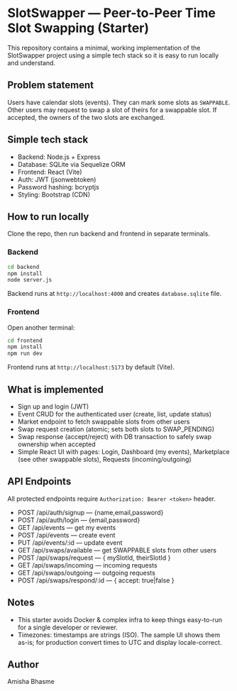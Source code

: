 # SlotSwapper — Peer-to-Peer Time Slot Swapping (Starter)

This repository contains a minimal, working implementation of the SlotSwapper project using a simple tech stack so it is easy to run locally and understand.

## Problem statement
Users have calendar slots (events). They can mark some slots as `SWAPPABLE`. Other users may request to swap a slot of theirs for a swappable slot. If accepted, the owners of the two slots are exchanged.

## Simple tech stack
- Backend: Node.js + Express
- Database: SQLite via Sequelize ORM
- Frontend: React (Vite)
- Auth: JWT (jsonwebtoken)
- Password hashing: bcryptjs
- Styling: Bootstrap (CDN)

## How to run locally

Clone the repo, then run backend and frontend in separate terminals.

### Backend
```bash
cd backend
npm install
node server.js
```
Backend runs at `http://localhost:4000` and creates `database.sqlite` file.

### Frontend
Open another terminal:
```bash
cd frontend
npm install
npm run dev
```
Frontend runs at `http://localhost:5173` by default (Vite).

## What is implemented
- Sign up and login (JWT)
- Event CRUD for the authenticated user (create, list, update status)
- Market endpoint to fetch swappable slots from other users
- Swap request creation (atomic; sets both slots to SWAP_PENDING)
- Swap response (accept/reject) with DB transaction to safely swap ownership when accepted
- Simple React UI with pages: Login, Dashboard (my events), Marketplace (see other swappable slots), Requests (incoming/outgoing)

## API Endpoints
All protected endpoints require `Authorization: Bearer <token>` header.

- POST /api/auth/signup — {name,email,password}
- POST /api/auth/login — {email,password}
- GET  /api/events — get my events
- POST /api/events — create event
- PUT  /api/events/:id — update event
- GET  /api/swaps/available — get SWAPPABLE slots from other users
- POST /api/swaps/request — { mySlotId, theirSlotId }
- GET  /api/swaps/incoming — incoming requests
- GET  /api/swaps/outgoing — outgoing requests
- POST /api/swaps/respond/:id — { accept: true|false }

## Notes
- This starter avoids Docker & complex infra to keep things easy-to-run for a single developer or reviewer.
- Timezones: timestamps are strings (ISO). The sample UI shows them as-is; for production convert times to UTC and display locale-correct.

## Author
Amisha Bhasme
